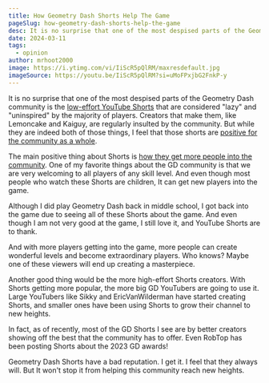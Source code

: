 ```yaml
---
title: How Geometry Dash Shorts Help The Game
pageSlug: how-geometry-dash-shorts-help-the-game
desc: It is no surprise that one of the most despised parts of the Geometry Dash community is the low-effort YouTube Shorts that are considered "lazy" and "uninspired" by the majority of players. Creators that make them, like Lemoncake and Kaiguy, are regularly insulted by the community. But while they are indeed both of those things, I feel that those shorts are positive for the community as a whole. 
date: 2024-03-11
tags:
  - opinion
author: mrhoot2000
image: https://i.ytimg.com/vi/IiScR5pQlRM/maxresdefault.jpg
imageSource: https://youtu.be/IiScR5pQlRM?si=uMoFPxjbG2FnkP-y
---
```


It is no surprise that one of the most despised parts of the Geometry Dash community is the [low-effort YouTube Shorts](/posts/is-geometry-dash-youtube-really-that-bad/) that are considered "lazy" and "uninspired" by the majority of players. Creators that make them, like Lemoncake and Kaiguy, are regularly insulted by the community. But while they are indeed both of those things, I feel that those shorts are [positive for the community as a whole](/posts/youtube-trends-2021/). 

The main positive thing about Shorts is [how they get more people into the community](/posts/growth-is-not-an-excuse-for-bad-videos/). One of my favorite things about the GD community is that we are very welcoming to all players of any skill level. And even though most people who watch these Shorts are children, It can get new players into the game.

Although I did play Geometry Dash back in middle school, I got back into the game due to seeing all of these Shorts about the game. And even though I am not very good at the game, I still love it, and YouTube Shorts are to thank. 

And with more players getting into the game, more people can create wonderful levels and become extraordinary players. Who knows? Maybe one of these viewers will end up creating a masterpiece. 

Another good thing would be the more high-effort Shorts creators. With Shorts getting more popular, the more big GD YouTubers are going to use it. Large YouTubers like Sikky and EricVanWilderman have started creating Shorts, and smaller ones have been using Shorts to grow their channel to new heights. 

In fact, as of recently, most of the GD Shorts I see are by better creators showing off the best that the community has to offer. Even RobTop has been posting Shorts about the 2023 GD awards! 

Geometry Dash Shorts have a bad reputation. I get it. I feel that they always will. But It won't stop it from helping this community reach new heights. 
